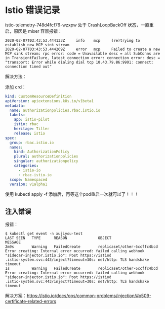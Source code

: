 # Istio 错误记录

istio-telemetry-748d4fcf76-wzxpw 处于 CrashLoopBackOff 状态，一直重启，原因是 mixer 容器报错：

```
2020-02-07T03:43:53.444133Z     info    mcp     (re)trying to establish new MCP sink stream
2020-02-07T03:43:53.444269Z     error   mcp     Failed to create a new MCP sink stream: rpc error: code = Unavailable desc = all SubConns are in TransientFailure, latest connection error: connection error: desc = "transport: Error while dialing dial tcp 10.43.79.86:9901: connect: connection timed out"
```

解决方法：

添加 crd：

```yaml
kind: CustomResourceDefinition
apiVersion: apiextensions.k8s.io/v1beta1
metadata:
  name: authorizationpolicies.rbac.istio.io
  labels:
    app: istio-pilot
    istio: rbac
    heritage: Tiller
    release: istio
spec:
  group: rbac.istio.io
  names:
    kind: AuthorizationPolicy
    plural: authorizationpolicies
    singular: authorizationpolicy
    categories:
      - istio-io
      - rbac-istio-io
  scope: Namespaced
  version: v1alpha1
```

使用 kubectl apply -f 添加后，再等这个pod重启一次就可以了！！！



## 注入错误

报错：

```
$ kubectl get event -n xujiyou-test
LAST SEEN   TYPE      REASON              OBJECT                        MESSAGE
2m9s        Warning   FailedCreate        replicaset/other-6ccffc4bcd   Error creating: Internal error occurred: failed calling webhook "sidecar-injector.istio.io": Post https://istiod
.istio-system.svc:443/inject?timeout=30s: net/http: TLS handshake timeout
1s          Warning   FailedCreate        replicaset/other-6ccffc4bcd   Error creating: Internal error occurred: failed calling webhook "sidecar-injector.istio.io": Post https://istiod
.istio-system.svc:443/inject?timeout=30s: net/http: TLS handshake timeout
```

解决方案：https://istio.io/docs/ops/common-problems/injection/#x509-certificate-related-errors

